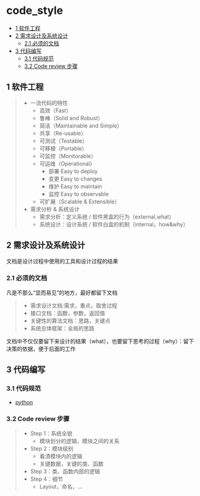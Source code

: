 # code_style

<!-- vim-markdown-toc GFM -->

* [1 软件工程](#1-软件工程)
* [2 需求设计及系统设计](#2-需求设计及系统设计)
    * [2.1 必须的文档](#21-必须的文档)
* [3 代码编写](#3-代码编写)
    * [3.1 代码规范](#31-代码规范)
    * [3.2 Code review 步骤](#32-code-review-步骤)

<!-- vim-markdown-toc -->

## 1 软件工程
> * 一流代码的特性
>   * 高效（Fast）
>   * 鲁棒（Solid and Robust）
>   * 简洁（Maintainable and Simple）
>   * 共享（Re-usable）
>   * 可测试（Testable）
>   * 可移植（Portable）
>   * 可监控（Monitorable）
>   * 可运维（Operational）
>     * 部署 Easy to deploy
>     * 变更 Easy to changes
>     * 维护 Easy to maintain
>     * 监控 Easy to observable
>   * 可扩展（Scalable & Extensible）
> * 需求分析 & 系统设计
>   * 需求分析：定义系统 / 软件黑盒的行为（external,what）
>   * 系统设计：设计系统 / 软件白盒的机制（internal，how&why）

## 2 需求设计及系统设计

文档是设计过程中使用的工具和设计过程的结果

### 2.1 必须的文档
凡是不那么“显而易见”的地方，最好都留下文档

> * 需求设计文档:需求，重点，取舍过程
> * 接口文档：函数，参数，返回值
> * 关键性的算法文档：思路，关键点
> * 系统总体框架：全局的思路

文档中不仅仅要留下来设计的结果（what），也要留下思考的过程（why）：留下决策的依据，便于后面的工作

## 3 代码编写

### 3.1 代码规范

* [python](./python/README.md)

### 3.2 Code review 步骤

> * Step 1：系统全貌
>   * 模块划分的逻辑，模块之间的关系
> * Step 2：模块级别
>   * 看清模块内的逻辑
>   * 关键数据，关键的类、函数
> * Step 3：类、函数内部的逻辑
> * Step 4：细节
>   * Layout，命名，...
